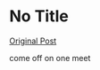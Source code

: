 # No Title

[Original Post](https://discourse.onlinedegree.iitm.ac.in/t/164277/550)

<p>come off on one meet</p>